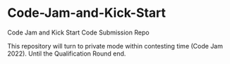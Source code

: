 # Code-Jam-and-Kick-Start
Code Jam and Kick Start Code Submission Repo


This repository will turn to private mode within contesting time (Code Jam 2022). Until the Qualification Round end.
